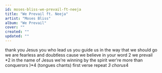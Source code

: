 ```yaml
---
id: moses-bliss-we-prevail-ft-neeja
title: "We Prevail ft. Neeja"
artist: "Moses Bliss"
album: "We Prevail"
cover: ""
created: ""
updated: ""
---
```


thank you Jesus
you who lead us
you guide us
in the way that we should go
we are fearless
and doubtless
cause we believe in your word   2
we prevail *2 in the name of Jesus
we're winning by the spirit
wer're more than conquerors )*4
       (tongues chants)
first verse repeat *3
    chorus*4